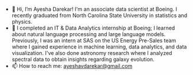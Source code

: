 - 👋 Hi, I’m Ayesha Darekar! I'm an associate data scientist at Boeing. I recently graduated from North Carolina State University in statistics and physics. 
- 🌱 I completed an IT & Data Analytics internship at Boeing; I learned about natural language processing and large language models. Previously, I was an intern at SAS on the US Energy Pre-Sales team where I gained experience in machine learning, data analytics, and data visualization. I've also done astronomy research where I analyzed spectral data to obtain insights regarding galaxy evolution.
- 📫 How to reach me: ayeshavdarekar@gmail.com

<!---
avdarekar/avdarekar is a ✨ special ✨ repository because its `README.md` (this file) appears on your GitHub profile.
You can click the Preview link to take a look at your changes.
--->
